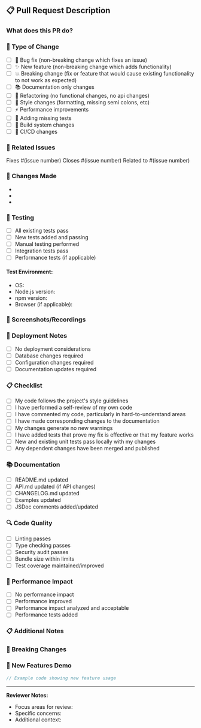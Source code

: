 ## 📋 Pull Request Description

### What does this PR do?
<!-- Describe the changes in this pull request -->

### 🎯 Type of Change
<!-- Mark the relevant option with an "x" -->
- [ ] 🐛 Bug fix (non-breaking change which fixes an issue)
- [ ] ✨ New feature (non-breaking change which adds functionality)
- [ ] 💥 Breaking change (fix or feature that would cause existing functionality to not work as expected)
- [ ] 📚 Documentation only changes
- [ ] 🔧 Refactoring (no functional changes, no api changes)
- [ ] 🎨 Style changes (formatting, missing semi colons, etc)
- [ ] ⚡ Performance improvements
- [ ] 🧪 Adding missing tests
- [ ] 🔨 Build system changes
- [ ] 🤖 CI/CD changes

### 🔗 Related Issues
<!-- Link to the issue(s) this PR addresses -->
Fixes #(issue number)
Closes #(issue number)
Related to #(issue number)

### 📝 Changes Made
<!-- List the main changes made in this PR -->
- 
- 
- 

### 🧪 Testing
<!-- Describe the tests you ran to verify your changes -->
- [ ] All existing tests pass
- [ ] New tests added and passing
- [ ] Manual testing performed
- [ ] Integration tests pass
- [ ] Performance tests (if applicable)

#### Test Environment:
- OS: 
- Node.js version: 
- npm version: 
- Browser (if applicable): 

### 📸 Screenshots/Recordings
<!-- If applicable, add screenshots or recordings to help explain your changes -->

### 🚀 Deployment Notes
<!-- Any special deployment considerations -->
- [ ] No deployment considerations
- [ ] Database changes required
- [ ] Configuration changes required
- [ ] Documentation updates required

### 📋 Checklist
<!-- Mark completed items with an "x" -->
- [ ] My code follows the project's style guidelines
- [ ] I have performed a self-review of my own code
- [ ] I have commented my code, particularly in hard-to-understand areas
- [ ] I have made corresponding changes to the documentation
- [ ] My changes generate no new warnings
- [ ] I have added tests that prove my fix is effective or that my feature works
- [ ] New and existing unit tests pass locally with my changes
- [ ] Any dependent changes have been merged and published

### 📚 Documentation
<!-- Check all that apply -->
- [ ] README.md updated
- [ ] API.md updated (if API changes)
- [ ] CHANGELOG.md updated
- [ ] Examples updated
- [ ] JSDoc comments added/updated

### 🔍 Code Quality
<!-- Automated checks - will be filled by CI -->
- [ ] Linting passes
- [ ] Type checking passes
- [ ] Security audit passes
- [ ] Bundle size within limits
- [ ] Test coverage maintained/improved

### 🎯 Performance Impact
<!-- If applicable, describe the performance impact -->
- [ ] No performance impact
- [ ] Performance improved
- [ ] Performance impact analyzed and acceptable
- [ ] Performance tests added

### 📋 Additional Notes
<!-- Any additional information that reviewers should know -->

### 🔖 Breaking Changes
<!-- If this is a breaking change, describe what breaks and how to migrate -->

### 🎉 New Features Demo
<!-- If this adds new features, provide usage examples -->
```javascript
// Example code showing new feature usage
```

---

**Reviewer Notes:**
- Focus areas for review: 
- Specific concerns: 
- Additional context: 
